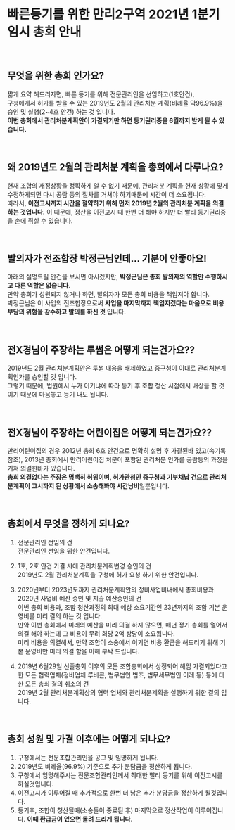 # 빠른등기를 위한 만리2구역 2021년 1분기 임시 총회 안내
  
<br />
  
## 무엇을 위한 총회 인가요?
짧게 요약 해드리자면, 빠른 등기를 위해 전문관리인을 선임하고(1호안건),  
구청에게서 허가를 받을 수 있는 2019년도 2월의 관리처분 계획(비례율 약96.9%)을 승인 및 실행(2~4호 안건) 하는 것 입니다.  
**이번 총회에서 관리처분계획안이 가결되기만 하면 등기권리증을 6월까지 받게 될 수 있습니다.**  
  
<br />
  
## 왜 2019년도 2월의 관리처분 계획을 총회에서 다루나요?
현재 조합의 재정상황을 정확하게 알 수 없기 때문에, 관리처분 계획을 현재 상황에 맞게 수정하게되면 다시 공람 등의 절차를 거쳐야 하기때문에 시간이 더 소요됩니다.  
따라서, **이전고시까지 시간을 절약하기 위해 먼저 2019년 2월의 관리처분 계획을 의결 하는 것입니다.** 이 때문에, 정산을 이전고시 때 한번 더 해야 하지만 더 빨리 등기권리증을 손에 쥐실 수 있습니다.
  
<br />
  
## 발의자가 전조합장 박정근님인데... 기분이 안좋아요!
아래의 설명드릴 안건을 보시면 아시겠지만, **박정근님은 총회 발의자의 역할만 수행하시고 다른 역할은 없습니다**.    
만약 총회가 성원되지 않거나 하면, 발의자가 모든 총회 비용을 책임져야 합니다.  
박정근님은 이 사업의 전조합장으로써 **사업을 마지막까지 책임지겠다는 마음으로 비용부담의 위험을 감수하고 발의를 하신 것** 입니다.  
  
<br />


## 전X경님이 주장하는 투썸은 어떻게 되는건가요??
2019년도 2월 관리처분계획안은 투썸 내용을 배제하였고 중구청이 이대로 관리처분계획인가를 승인할 것 입니다.  
그렇기 때문에, 법원에서 누가 이기냐에 따라 등기 후 조합 청산 시점에서 배상을 할 것이기 때문에 마음놓고 등기 내도 됩니다.  

<br />


## 전X경님이 주장하는 어린이집은 어떻게 되는건가요??
만리어린이집의 경우 2012년 총회 6호 안건으로 명확히 설명 후 가결된바 있고(속기록 참조), 2013년 총회에서 만리어린이집 처분이 포함된 관리처분 인가를 공람등의 과정을 거쳐 의결한바가 있습니다.  
**총회 의결없다는 주장은 명백히 허위이며, 허가관청인 중구청과 기부채납 건으로 관리처분계획이 고시까지 된 상황에서 소송해봐야 시간낭비**일뿐입니다.

<br />
  
  
## 총회에서 무엇을 정하게 되나요?
1. 전문관리인 선임의 건  
  전문관리인 선임을 위한 안건입니다.  
  
2. 1호, 2호 안건 가결 시에 관리처분계획변경 승인의 건  
  2019년도 2월 관리처분계획을 구청에 허가 요청 하기 위한 안건입니다.  
  
3. 2020년부터 2023년도까지 관리처분계획안의 정비사업비내에서 총회비용과 2020년 사업비 예산 승인 및 지출 예산승인의 건  
  이번 총회 비용과, 조합 청산과정의 최대 예상 소요기간인 23년까지의 조합 기본 운영비를 미리 결의 하는 것 입니다.  
  만약 이번 총회에서 미래의 예산을 미리 의결 하지 않으면, 매년 정기 총회를 열어서 의결 해야 하는데 그 비용이 무려 회당 2억 상당이 소요됩니다.  
  미리 비용을 의결해서, 만약 조합이 소송에서 이기면 비용 환급을 해드리기 위해 기본 운영비만 미리 의결 함을 이해 부탁 드립니다.  
  
4. 2019년 6월29일 선출총회 이후의 모든 조합총회에서 상정되어 해임 가결되었다고 한 모든 협력업체(정비업체 루비콘, 법무법인 법조, 법무세무법인 이레 등) 등에 대한 모든 총회 결의 취소의 건  
  2019년 2월 관리처분계획상의 협력 업체와 관리처분계획을 실행하기 위한 결의 입니다.  
  
<br />
  
## 총회 성원 및 가결 이후에는 어떻게 되나요?
1. 구청에서는 전문조합관리인을 공고 및 임명하게 됩니다.  
2. 2019년도 비례율(96.9%) 기준으로 추가 분담금을 정산하게 됩니다.
3. 구청에서 임명해주시는 전문조합관리인께서 최대한 빨리 등기를 위해 이전고시를 하실것입니다.
4. 이전고시가 이루어질 때 추가적으로 한번 더 남은 추가 분담금을 정산하게 될것입니다.
5. 등기후, 조합이 청산될때(소송들이 종료된 후) 마지막으로 정산작업이 이루어집니다. **이때 환급금이 있으면 돌려 드리게 됩니다.**

<br />
<br />
